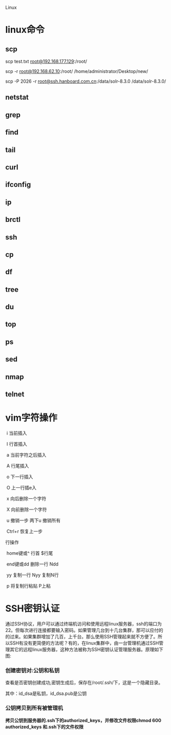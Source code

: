 Linux

# linux命令

## scp

scp test.txt root@192.168.177.129:/root/

scp -r root@192.168.62.10:/root/ /home/administrator/Desktop/new/

scp  -P 2026 -r root@ssh.hanboard.com.cn:/data/solr-8.3.0   /data/solr-8.3.0/ 

## netstat

## grep

## find

## tail

## curl

## ifconfig

## ip 

## brctl

## ssh

## cp

## df 

## tree

## du

## top

## ps

## sed

## nmap

## telnet

# vim字符操作

​	i 当前插入

​	I 行首插入

​	a 当前字符之后插入

​	A 行尾插入

​	o 下一行插入

​	O 上一行插e入

​	x 向后删除一个字符

​	X 向前删除一个字符

​	u 撤销一步  两下u 撤销所有

​	Ctrl+r 恢复上一步

 

   行操作

​	home键或^ 行首 $行尾

​	end键或dd 删除一行 Ndd

​	yy 复制一行 Nyy 复制N行

​	p  将复制行粘贴 P上粘

# SSH密钥认证

通过SSH协议，用户可以通过终端机访问和使用远程linux服务器，ssh的端口为22。但每次进行连接都要输入密码。如果管理几台到十几台集群，那可以应付的的过来。如果集群增加了几百，上千台。那么使用SSH管理起来就不方便了。所以SSH有没有更简便的方法呢？有的，在linux集群中，由一台管理机通过SSH管理其它的远程linux服务器，这种方法被称为SSH密钥认证管理服务器。原理如下图:

### 创建密钥对:公钥和私钥



查看是否密钥创建成功,密钥生成后，保存在/root/.ssh/下，这是一个隐藏目录。

其中：id_dsa是私钥，id_dsa.pub是公钥



### 公钥拷贝到所有被管理机

**拷贝公钥到服务器的.ssh下的authorized_keys，并修改文件权限chmod 600 authorized_keys 和.ssh下的文件权限**
